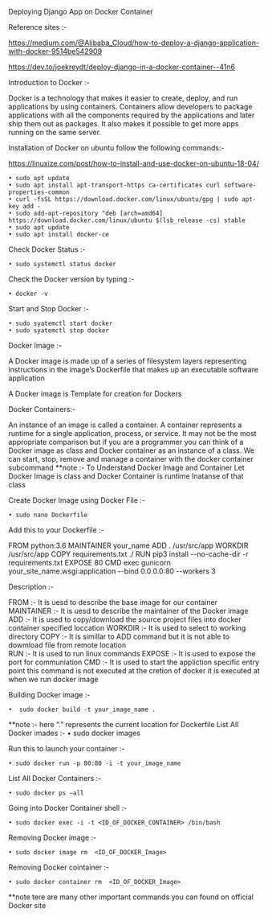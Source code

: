 ﻿Deploying Django App on Docker Container

Reference sites :- 

https://medium.com/@Alibaba_Cloud/how-to-deploy-a-django-application-with-docker-9514be542909

https://dev.to/joekreydt/deploy-django-in-a-docker-container--41n6

Introduction to Docker :- 

Docker is a technology that makes it easier to create, deploy, and run applications by using containers. Containers allow developers to package applications with all the components required by the applications and later ship them out as packages. It also makes it possible to get more apps running on the same server.

Installation of Docker on ubuntu follow the following commands:-

https://linuxize.com/post/how-to-install-and-use-docker-on-ubuntu-18-04/


    • sudo apt update
    • sudo apt install apt-transport-https ca-certificates curl software-properties-common
    • curl -fsSL https://download.docker.com/linux/ubuntu/gpg | sudo apt-key add -
    • sudo add-apt-repository "deb [arch=amd64] https://download.docker.com/linux/ubuntu $(lsb_release -cs) stable
    • sudo apt update
    • sudo apt install docker-ce

Check Docker Status :-

    • sudo systemctl status docker

Check the Docker version by typing :-

    • docker -v

Start and Stop Docker :-

    • sudo syatemctl start docker
    • sudo syatemctl stop docker

Docker Image :-

A Docker image is made up of a series of filesystem layers representing instructions in the image’s Dockerfile that makes up an executable software application	

A Docker image is Template for creation for Dockers	


Docker Containers:-

An instance of an image is called a container. A container represents a runtime for a single application, process, or service.
It may not be the most appropriate comparison but if you are a programmer you can think of a Docker image as class and Docker container as an instance of a class.
We can start, stop, remove and manage a container with the docker container subcommand
**note :- To Understand Docker Image and Container Let Docker Image is class and Docker Container is runtime Inatanse of that class


Create Docker Image using Docker File :-

    • sudo nano Dockerfile

Add this to your Dockerfile :-

FROM python:3.6
MAINTAINER your_name
ADD . /usr/src/app
WORKDIR /usr/src/app
COPY requirements.txt ./
RUN pip3 install --no-cache-dir -r requirements.txt
EXPOSE 80
CMD exec gunicorn your_site_name.wsgi:application --bind 0.0.0.0:80 --workers 3

Description :-

FROM :- It is uesd to describe the base image for our container
MAINTAINER :- It is uesd to describe the maintainer of the Docker image
ADD :- It is used to copy/download the source project files into docker container specified loccation
WORKDIR :- It is used to select to working directory
COPY :- It is simillar to ADD command but it is not able to dowmload file from remote location	   
RUN :- It is used to run linux commands
EXPOSE :- It is used to expose the port for communiation
CMD :- It is used to start the appliction specific entry point this command is not executed at the cretion of docker it is executed at when we run docker image

Building Docker image :-

    •  sudo docker build -t your_image_name .
      
**note :- here “.” represents the current location for Dockerfile
List All Docker imades :-
    • sudo docker images
      
Run this to launch your container :-

    • sudo docker run -p 80:80 -i -t your_image_name

List All Docker Containers :-

    • sudo docker ps –all
      
Going into Docker Container shell :-

    • sudo docker exec -i -t <ID_OF_DOCKER_CONTAINER> /bin/bash 	


Removing Docker image :-

    • sudo docker image rm  <ID_OF_DOCKER_Image>




Removing Docker cointainer :-

    • sudo docker container rm  <ID_OF_DOCKER_Image>


**note tere are many other important commands you can found on official Docker site


